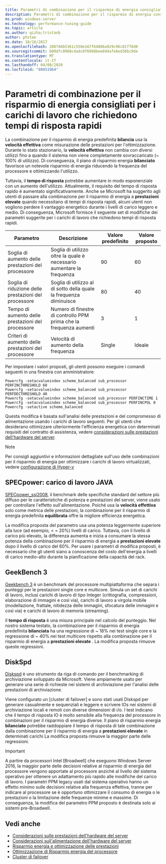 ```yaml
---
title: Parametri di combinazione per il risparmio di energia consigliati per tempi di risposta rapidi
description: Parametri di combinazione per il risparmio di energia consigliati per tempi di risposta rapidi
ms.prod: windows-server
ms.technology: performance-tuning-guide
ms.topic: article
ms.author: qizha;tristanb
author: phstee
ms.date: 10/16/2017
ms.openlocfilehash: 288746b5361c550e167f64886a929c96c81ff8d0
ms.sourcegitcommit: b00d7c8968c4adc8f699dbee694afe6ed36bc9de
ms.translationtype: MT
ms.contentlocale: it-IT
ms.lasthandoff: 04/08/2020
ms.locfileid: "80851964"
---
```

# <a name="recommended-balanced-power-plan-parameters-for-workloads-requiring-quick-response-times"></a>Parametri di combinazione per il risparmio di energia consigliati per i carichi di lavoro che richiedono tempi di risposta rapidi

La combinazione per il risparmio di energia predefinita **bilancia** usa la **velocità effettiva** come misurazione delle prestazioni per l'ottimizzazione. Durante lo stato stazionario, la **velocità effettiva** non cambia con diversi utilizzi fino a quando il sistema non viene completamente sovraccaricato (~ 100% di utilizzo).  Di conseguenza, il piano di risparmio energia **bilanciato** favorisce un notevole risparmio di energia riducendo la frequenza del processore e ottimizzando l'utilizzo.

Tuttavia, il **tempo di risposta** potrebbe aumentare in modo esponenziale con un aumento dell'utilizzo. Attualmente, il requisito del tempo di risposta rapido è aumentato significativamente. Anche se Microsoft ha suggerito agli utenti di passare alla combinazione per il risparmio di energia a **prestazioni elevate** quando necessitano di tempi di risposta rapidi, alcuni utenti non vogliono perdere il vantaggio energetico durante i livelli di carico leggero e medio. Di conseguenza, Microsoft fornisce il seguente set di modifiche dei parametri suggerite per i carichi di lavoro che richiedono tempi di risposta rapidi.


| Parametro | Descrizione | Valore predefinito | Valore proposto |
|------------------------|--------------------------------------------------------------------------------------------------------------------------------------------------------|----------------------------------------------------------------------------------|-----------------------------------------------------------------------------------------------------------------------------------------------------------|
| Soglia di aumento delle prestazioni del processore | Soglia di utilizzo oltre la quale è necessario aumentare la frequenza | 90 | 60 |
| Soglia di riduzione delle prestazioni del processore | Soglia di utilizzo al di sotto della quale la frequenza diminuisce | 80 | 40 |
| Tempo di aumento delle prestazioni del processore | Numero di finestre di controllo PPM prima che la frequenza aumenti | 3 | 1 |
| Criteri di aumento delle prestazioni del processore | Velocità di aumento della frequenza | Single | Ideale |

Per impostare i valori proposti, gli utenti possono eseguire i comandi seguenti in una finestra con amministratore:

``` syntax
Powercfg -setacvalueindex scheme_balanced sub_processor PERFINCTHRESHOLD 60
Powercfg -setacvalueindex scheme_balanced sub_processor PERFDECTHRESHOLD 40
Powercfg -setacvalueindex scheme_balanced sub_processor PERFINCTIME 1
Powercfg -setacvalueindex scheme_balanced sub_processor PERFINCPOL 0
Powercfg -setactive scheme_balanced
```

Questa modifica è basata sull'analisi delle prestazioni e del compromesso di alimentazione usando i carichi di lavoro seguenti. Per gli utenti che desiderano ottimizzare ulteriormente l'efficienza energetica con determinati requisiti del contratto di assistenza, vedere [considerazioni sulle prestazioni dell'hardware del server](../power.md).

>[!Note]
> Per consigli aggiuntivi e informazioni dettagliate sull'uso delle combinazioni per il risparmio di energia per ottimizzare i carichi di lavoro virtualizzati, vedere [configurazione di Hyper-v](../../role/hyper-v-server/configuration.md)

## <a name="specpower--java-workload"></a>SPECpower: carico di lavoro JAVA

[SPECpower\_ssj2008](http://spec.org/power_ssj2008/), il benchmark delle specifiche standard del settore più diffuso per le caratteristiche di potenza e prestazioni del server, viene usato per controllare l'effetto sull'alimentazione. Poiché usa la **velocità effettiva** solo come metrica delle prestazioni, la combinazione per il risparmio di energia predefinita **equilibrata** offre la migliore efficienza energetica.

La modifica proposta del parametro usa una potenza leggermente superiore alla luce (ad esempio, < = 20%) livelli di carico. Tuttavia, con il livello di carico più elevato, la differenza aumenta e inizia a consumare la stessa potenza della combinazione per il risparmio di energia a **prestazioni elevate** dopo il livello di carico del 60%. Per usare i parametri di modifica proposti, è necessario che gli utenti siano a conoscenza del costo dell'energia a livelli di carico medio-alto durante la pianificazione della capacità del rack.

## <a name="geekbench-3"></a>GeekBench 3

[Geekbench 3](http://www.geekbench.com/geekbench3/) è un benchmark del processore multipiattaforma che separa i punteggi per le prestazioni single core e multicore. Simula un set di carichi di lavoro, inclusi carichi di lavoro di tipo Integer (crittografia, compressioni, elaborazione di immagini e così via), carichi di lavoro a virgola mobile (modellazione, frattale, nitidezza delle immagini, sfocatura delle immagini e così via) e carichi di lavoro di memoria (streaming).

Il **tempo di risposta** è una misura principale nel calcolo del punteggio. Nel nostro sistema testato, la combinazione per il risparmio di energia predefinita **bilanciata** ha una regressione di ~ 18% nei test single core e la regressione di ~ 40% nei test multicore rispetto alla combinazione per il risparmio di energia a **prestazioni elevate** . La modifica proposta rimuove queste regressioni.

## <a name="diskspd"></a>DiskSpd

[Diskspd](https://en.wikipedia.org/wiki/Diskspd) è uno strumento da riga di comando per il benchmarking di archiviazione sviluppato da Microsoft. Viene ampiamente usato per generare una serie di richieste nei sistemi di archiviazione per l'analisi delle prestazioni di archiviazione.

Viene configurato un [cluster di failover] e sono stati usati Diskspd per generare casualmente e sequenziali e leggere e scrivere IOs nei sistemi di archiviazione locali e remoti con diverse dimensioni di i/o. I test indicano che il tempo di risposta IO è molto sensibile alla frequenza del processore in combinazioni per il risparmio di energia diverse. Il piano di risparmio energia **bilanciato** potrebbe raddoppiare il tempo di risposta di tale combinazione dalla combinazione per il risparmio di energia a **prestazioni elevate** in determinati carichi La modifica proposta rimuove la maggior parte delle regressioni.

>[!Important]
>A partire da processori Intel [Broadwell] che eseguono Windows Server 2016, la maggior parte delle decisioni relative al risparmio di energia del processore vengono apportate al processore anziché al livello del sistema operativo per ottenere un adattamento più rapido alle modifiche del carico di lavoro. I parametri PPM legacy usati dal sistema operativo hanno un effetto minimo sulle decisioni relative alla frequenza effettiva, tranne per indicare al processore se è opportuno ottimizzare il consumo di energia o le prestazioni o la limitazione delle frequenze minime e massime. Di conseguenza, la modifica del parametro PPM proposto è destinata solo ai sistemi pre-Broadwell.

## <a name="see-also"></a>Vedi anche
- [Considerazioni sulle prestazioni dell'hardware del server](../index.md)
- [Considerazioni sull'alimentazione dell'hardware del server](../power.md)
- [Risparmio energia e ottimizzazione delle prestazioni](power-performance-tuning.md)
- [Ottimizzazione di Risparmio energia del processore](processor-power-management-tuning.md)
- [Cluster di failover](https://technet.microsoft.com/library/cc725923.aspx)
